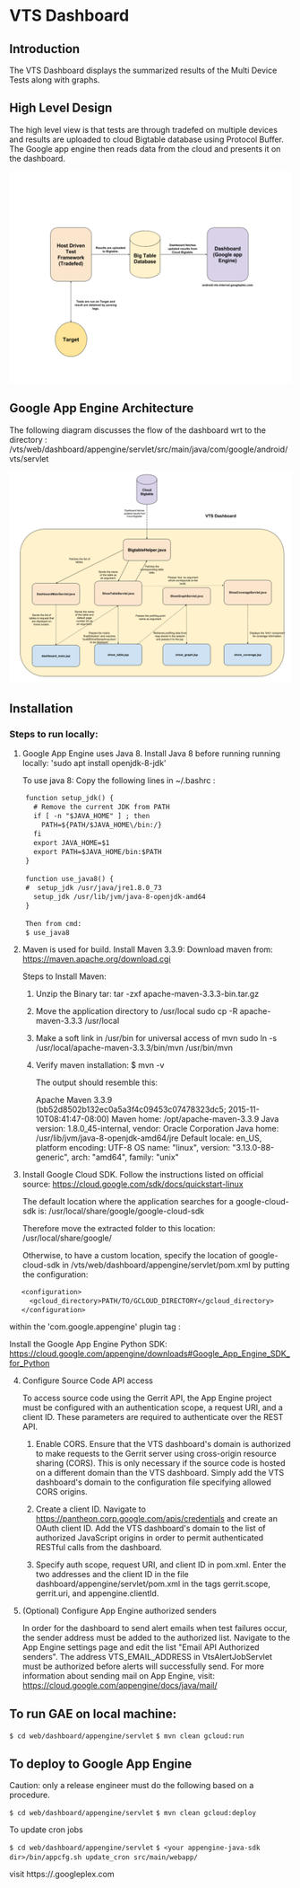 # VTS Dashboard

## Introduction

The VTS Dashboard displays the summarized results of the Multi Device Tests along with graphs.

## High Level Design

The high level view is that tests are through tradefed on multiple devices and results are uploaded to cloud Bigtable
database using Protocol Buffer. The Google app engine then reads data from the cloud and presents it on the dashboard.

![alt tag](high_level_design.png)

## Google App Engine Architecture

The following diagram discusses the flow of the dashboard wrt to the directory :
/vts/web/dashboard/appengine/servlet/src/main/java/com/google/android/vts/servlet

![alt tag](google_app_engine_architecture.png)

## Installation

### Steps to run locally:

1. Google App Engine uses Java 8. Install Java 8 before running running locally:
   'sudo apt install openjdk-8-jdk'

   To use java 8:
   Copy the following lines in ~/.bashrc :

```
    function setup_jdk() {
      # Remove the current JDK from PATH
      if [ -n "$JAVA_HOME" ] ; then
        PATH=${PATH/$JAVA_HOME\/bin:/}
      fi
      export JAVA_HOME=$1
      export PATH=$JAVA_HOME/bin:$PATH
    }

    function use_java8() {
    #  setup_jdk /usr/java/jre1.8.0_73
      setup_jdk /usr/lib/jvm/java-8-openjdk-amd64
    }

    Then from cmd:
    $ use_java8
```

2. Maven is used for build. Install Maven 3.3.9:
   Download maven from:
   https://maven.apache.org/download.cgi

   Steps to Install Maven:
   1) Unzip the Binary tar:
      tar -zxf apache-maven-3.3.3-bin.tar.gz

   2) Move the application directory to /usr/local
      sudo cp -R apache-maven-3.3.3 /usr/local

   3) Make a soft link in /usr/bin for universal access of mvn
      sudo ln -s /usr/local/apache-maven-3.3.3/bin/mvn /usr/bin/mvn

   4) Verify maven installation:
      $ mvn -v

      The output should resemble this:

      Apache Maven 3.3.9 (bb52d8502b132ec0a5a3f4c09453c07478323dc5; 2015-11-10T08:41:47-08:00)
      Maven home: /opt/apache-maven-3.3.9
      Java version: 1.8.0_45-internal, vendor: Oracle Corporation
      Java home: /usr/lib/jvm/java-8-openjdk-amd64/jre
      Default locale: en_US, platform encoding: UTF-8
      OS name: "linux", version: "3.13.0-88-generic", arch: "amd64", family: "unix"

3. Install Google Cloud SDK. Follow the instructions listed on official source:
   https://cloud.google.com/sdk/docs/quickstart-linux

   The default location where the application searches for a google-cloud-sdk is:
   /usr/local/share/google/google-cloud-sdk

   Therefore move the extracted folder to this location: /usr/local/share/google/

   Otherwise, to have a custom location, specify the location of
   google-cloud-sdk in /vts/web/dashboard/appengine/servlet/pom.xml by putting the configuration:

```
   <configuration>
     <gcloud_directory>PATH/TO/GCLOUD_DIRECTORY</gcloud_directory>
   </configuration>
```
   within the 'com.google.appengine' plugin tag :

   Install the Google App Engine Python SDK:
   https://cloud.google.com/appengine/downloads#Google_App_Engine_SDK_for_Python

4. Configure Source Code API access

   To access source code using the Gerrit API, the App Engine project must be
   configured with an authentication scope, a request URI, and a client ID.
   These parameters are required to authenticate over the REST API.

   1) Enable CORS. Ensure that the VTS dashboard's domain is authorized to make requests
      to the Gerrit server using cross-origin resource sharing (CORS). This is only
      necessary if the source code is hosted on a different domain than the VTS
      dashboard. Simply add the VTS dashboard's domain to the configuration file
      specifying allowed CORS origins.

   2) Create a client ID. Navigate to https://pantheon.corp.google.com/apis/credentials
      and create an OAuth client ID. Add the VTS dashboard's domain to the list
      of authorized JavaScript origins in order to permit authenticated RESTful
      calls from the dashboard.

   3) Specify auth scope, request URI, and client ID in pom.xml. Enter the two
      addresses and the client ID in the file dashboard/appengine/servlet/pom.xml
      in the tags gerrit.scope, gerrit.uri, and appengine.clientId.

5. (Optional) Configure App Engine authorized senders

   In order for the dashboard to send alert emails when test failures occur, the
   sender address must be added to the authorized list. Navigate to the App Engine
   settings page and edit the list "Email API Authorized senders". The address
   VTS_EMAIL_ADDRESS in VtsAlertJobServlet must be authorized before alerts will
   successfully send. For more information about sending mail on App Engine, visit:
   https://cloud.google.com/appengine/docs/java/mail/

## To run GAE on local machine:

`$ cd web/dashboard/appengine/servlet`
`$ mvn clean gcloud:run`

## To deploy to Google App Engine

Caution: only a release engineer must do the following based on a procedure.

`$ cd web/dashboard/appengine/servlet`
`$ mvn clean gcloud:deploy`

To update cron jobs

`$ cd web/dashboard/appengine/servlet`
`$ <your appengine-java-sdk dir>/bin/appcfg.sh update_cron src/main/webapp/`

visit https://<YOUR-PROJECT-NAME>.googleplex.com
